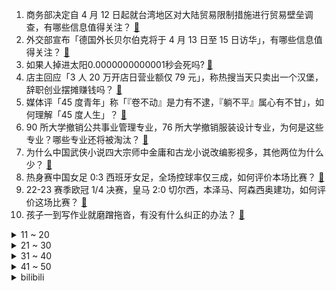 1. 商务部决定自 4 月 12 日起就台湾地区对大陆贸易限制措施进行贸易壁垒调查，有哪些信息值得关注？ [:link:](https://www.zhihu.com/question/595122408)
2. 外交部宣布「德国外长贝尔伯克将于 4 月 13 日至 15 日访华」，有哪些信息值得关注？ [:link:](https://www.zhihu.com/question/595144056)
3. 如果人掉进太阳0.0000000000001秒会死吗? [:link:](https://www.zhihu.com/question/594059700)
4. 店主回应「3 人 20 万开店日营业额仅 79 元」，称热搜当天只卖出一个汉堡，辞职创业摆摊赚钱吗？ [:link:](https://www.zhihu.com/question/595123321)
5. 媒体评「45 度青年」称「『卷不动』是力有不逮，『躺不平』属心有不甘」，如何理解「45 度人生」？ [:link:](https://www.zhihu.com/question/595142246)
6. 90 所大学撤销公共事业管理专业，76 所大学撤销服装设计专业，为何是这些专业？哪些专业还将被淘汰？ [:link:](https://www.zhihu.com/question/595242187)
7. 为什么中国武侠小说四大宗师中金庸和古龙小说改编影视多，其他两位为什么少？ [:link:](https://www.zhihu.com/question/594296509)
8. 热身赛中国女足 0:3 西班牙女足，全场控球率仅三成，如何评价本场比赛？ [:link:](https://www.zhihu.com/question/595078148)
9. 22-23 赛季欧冠 1/4 决赛，皇马 2:0 切尔西，本泽马、阿森西奥建功，如何评价这场比赛？ [:link:](https://www.zhihu.com/question/595261646)
10. 孩子一到写作业就磨蹭拖沓，有没有什么纠正的办法？ [:link:](https://www.zhihu.com/question/585811920)
<details>
<summary>11 ~ 20</summary>

11. 在战场上，“士气”能发挥多大的作用？ [:link:](https://www.zhihu.com/question/570548218)
12. 如何看待《明日方舟》音律联觉2023的四大主题和皮肤？ [:link:](https://www.zhihu.com/question/595165523)
13. 你最近在读的书有哪些？最大的感受是什么？ [:link:](https://www.zhihu.com/question/594203112)
14. 消息称英伟达 RTX 4070 桌面显卡国行定价 4799 元起，如何评价该款产品？ [:link:](https://www.zhihu.com/question/593491565)
15. 西周分封800诸侯国，最小的诸侯国有多小？ [:link:](https://www.zhihu.com/question/527888692)
16. 如何看待国台办回应「台官员说『大陆高铁没有靠背』」，称「欢迎更多台湾同胞过来『坐着高铁看大陆』」？ [:link:](https://www.zhihu.com/question/595099815)
17. 儿子写了首诗，结果我被老师找了，我怎么教育他？ [:link:](https://www.zhihu.com/question/594197242)
18. 美国 3 月 CPI 同比升 5%，创 2021 年 5 月以来新低，美股全线高开，哪些信息值得关注？ [:link:](https://www.zhihu.com/question/595234226)
19. 如何评价 LPL 十大选手官方定妆照？ [:link:](https://www.zhihu.com/question/595137858)
20. 搭子可以成为亲密关系的「平替」吗？ [:link:](https://www.zhihu.com/question/594777496)
</details>
<details>
<summary>21 ~ 30</summary>

21. 注重实用性能和经济性，有哪些纯电汽车值得推荐？ [:link:](https://www.zhihu.com/question/593132689)
22. 专家称「子女是长周期的耐用消费品」「建议有实力有担当的人多生孩子」，如何看待这个说法? [:link:](https://www.zhihu.com/question/595089411)
23. 既然linux是基于unix的操作系统，那为什么unix收费而linux能免费? [:link:](https://www.zhihu.com/question/594841776)
24. 新版预防新型冠状病毒感染公众佩戴口罩指引发布，有哪些信息值得关注？ [:link:](https://www.zhihu.com/question/595176717)
25. 仅 1 成多人拒绝下班秒回工作，如何看待此事？你下班后还会回消息吗？ [:link:](https://www.zhihu.com/question/594938413)
26. 极氪第三款车型正式命名为「极氪 X」 ，如何评价这款车？ [:link:](https://www.zhihu.com/question/581956274)
27. 特朗普表态「就算定罪也不退出大选」，目前特朗普的支持率如何？「封口费」事件是否对他竞选带来影响？ [:link:](https://www.zhihu.com/question/595100347)
28. 马斯克被曝买 1 万个 GPU 筹备 AI 项目，此前呼吁暂停 AI 开发，如何看待此事？ [:link:](https://www.zhihu.com/question/595105273)
29. 如何评价《长月烬明》第 15-17 集？其中有哪些值得关注的剧情点？ [:link:](https://www.zhihu.com/question/594967247)
30. 晁盖是被宋江谋杀的吗？ [:link:](https://www.zhihu.com/question/585910686)
</details>
<details>
<summary>31 ~ 40</summary>

31. 本轮沙尘已跨过长江，中央气象台继续发布沙尘暴蓝色预警，这轮沙尘暴预计何时能结束？ [:link:](https://www.zhihu.com/question/595092965)
32. 如何评价 vivo X Flip 的外观设计，作为 vivo 首款竖折叠手机，会带来哪些用机新玩法？ [:link:](https://www.zhihu.com/question/595098767)
33. 2023 LPL 春季总决赛 BLG vs JDG 你更看好谁能最终夺冠？ [:link:](https://www.zhihu.com/question/595024831)
34. 如何评价《原神》3.6版本纳西妲传说任务「归乡」？ [:link:](https://www.zhihu.com/question/595109939)
35. 知名公关及广告服务商蓝色光标全面停用文案外包，或用 AI 替代，哪些信息值得关注？反映怎样的行业趋势？ [:link:](https://www.zhihu.com/question/595207338)
36. 型月（Type-Moon）是因为什么火的？ [:link:](https://www.zhihu.com/question/594703137)
37. 糖在面包中起到什么作用？ [:link:](https://www.zhihu.com/question/458518089)
38. 为什么现在的珠宝多用18K金？18K金值不值得购买？ [:link:](https://www.zhihu.com/question/590306193)
39. 《圣斗士星矢》里，冥界和圣域打从来没赢过，为什么他们还要坚持打下去？ [:link:](https://www.zhihu.com/question/585276973)
40. 关于《宇宙探索编辑部》，你有哪些没看懂的细节？ [:link:](https://www.zhihu.com/question/593461777)
</details>
<details>
<summary>41 ~ 50</summary>

41. 如何评价史蒂文元、黄阿丽主演的 Netflix 剧集《怒呛人生》？ [:link:](https://www.zhihu.com/question/590731536)
42. 错怪了孩子要不要道歉？ [:link:](https://www.zhihu.com/question/593594948)
43. 哪些厨房小家电比较适合有小孩的家庭？ [:link:](https://www.zhihu.com/question/591071285)
44. 哪一款男士洗发水，是你无限回购的？ [:link:](https://www.zhihu.com/question/589494011)
45. 荣耀Magic5系列实际使用体验怎么样？值得购买吗？ [:link:](https://www.zhihu.com/question/588022128)
46. 工作很疲惫的时候，躺平休息还是出门运动的精力恢复效果更好？ [:link:](https://www.zhihu.com/question/594567989)
47. 平时工作忙，想利用五一假期散散心，有哪些气候宜人、「颇有世外桃源感」的地方推荐？ [:link:](https://www.zhihu.com/question/588296632)
48. 为什么有人觉得画质不是评判游戏的标准？ [:link:](https://www.zhihu.com/question/592740522)
49. 「搭子文化」的盛行是不是说明当代年轻人不愿意在社交上投入更多时间和情感成本，为什么会这样？ [:link:](https://www.zhihu.com/question/594768852)
50. 有没有能让家居清洁更省时省力的洗地机推荐？ [:link:](https://www.zhihu.com/question/591687681)
</details><details>
<summary>bilibili</summary>

1. 当外地人误入陕西碳水大集，这场面，直接傻眼了… [:link:](//www.bilibili.com/video/BV1vh411M7wU)
2. 你为什么总是觉得无聊？ [:link:](//www.bilibili.com/video/BV1RM4y117yB)
3. 老师听完我的课前演讲，都疯了 [:link:](//www.bilibili.com/video/BV1cv4y1H7c3)
4. 《崩坏：星穹铁道》姬子角色PV——「追星星的人」 [:link:](//www.bilibili.com/video/BV1tT411W7T9)
5. 小朋友们好，我是演员孙彦军，我来B站了～ [:link:](//www.bilibili.com/video/BV1Jh411M7Uj)
6. 【YOASOBI/中日歌词/正式完整版】「我推的孩子」OP主题曲「アイドル/偶像」 [:link:](//www.bilibili.com/video/BV1H24y1w7B6)
7. 《原神》EP - 如风如露之思 [:link:](//www.bilibili.com/video/BV1wm4y1m7DC)
8. 你画你的我猜我的（4） [:link:](//www.bilibili.com/video/BV1Um4y1B724)
9. “蒙哥马利”为啥会被苏军解救？【硬核狠人51】 [:link:](//www.bilibili.com/video/BV1Xo4y1n7yT)
10. 捡到的狗子，怎么越养越不对劲儿… [:link:](//www.bilibili.com/video/BV1Ba4y1T7ZN)
<details>
<summary>11 ~ 20</summary>

11. 我的“没用”脚踏，真的帮到人了！ [:link:](//www.bilibili.com/video/BV1QL41127Pm)
12. 踏遍千山万水也要找到你#挑战#踏遍千山万水也要找到你 [:link:](//www.bilibili.com/video/BV1mh411g7o9)
13. “听说了吗？她被皇帝远嫁重洋！！！” [:link:](//www.bilibili.com/video/BV1Ss4y1m7RJ)
14. 为了测试青海湖电池加持的荣耀Magic5系列手机，我用四天时间骑行360公里环青海湖 [:link:](//www.bilibili.com/video/BV1iv4y1H7aM)
15. IVE最新回归曲I AM MV公开 [:link:](//www.bilibili.com/video/BV19k4y1v7ew)
16. “这个动作是 免 费 的哈～” [:link:](//www.bilibili.com/video/BV1754y1F7Ab)
17. 终于上岸了！ [:link:](//www.bilibili.com/video/BV11k4y1Y77L)
18. 谁来了？ [:link:](//www.bilibili.com/video/BV15m4y1m76P)
19. 【第五人格-五周年全角色群像曲】-故园萦梦 [:link:](//www.bilibili.com/video/BV1hj411c7Lm)
20. 探秘全世界最贵超市！1000元能买什么？到底有多贵？ [:link:](//www.bilibili.com/video/BV1524y1L7KW)
</details>
<details>
<summary>21 ~ 30</summary>

21. 【烂活电竞44】  这星球不停自转，到四强就结束~啦啦啦 [:link:](//www.bilibili.com/video/BV1qN411w7Ui)
22. 【医学博士】你每天这样吃饭，简直是在慢性自杀！I 胃病自救指南 [:link:](//www.bilibili.com/video/BV1VM411N7qc)
23. 2.1秒破百！在中国能买到最快的车 [:link:](//www.bilibili.com/video/BV1ZX4y167ST)
24. 一口气看完2023德剧《种群》 [:link:](//www.bilibili.com/video/BV1Xc411H7WV)
25. 「2023音律联觉」 & 「明日方舟嘉年华」线下重启正式情报公开！ [:link:](//www.bilibili.com/video/BV1jX4y1r76s)
26. 黑边=电影感？被观众们忽略的电影画幅，是如何讲故事的？ [:link:](//www.bilibili.com/video/BV1AM411K7r2)
27. 自从转到精神病科，精神好多了！ [:link:](//www.bilibili.com/video/BV1rv4y1H7tT)
28. 山东淄博一座让我不得不佩服的城市！山东烧烤看淄博！淄博消费更是绝！靠谱！ [:link:](//www.bilibili.com/video/BV1dT411p7Kd)
29. 这个世界不该这样，但又偏偏是我让他成为了这样 [:link:](//www.bilibili.com/video/BV1sa4y1T7kD)
30. 你过十八岁生日这天才发现，这世界上只有你是人类 [:link:](//www.bilibili.com/video/BV1m84y1T7jV)
</details>
<details>
<summary>31 ~ 40</summary>

31. 首次挑战活章鱼！排名第一的韩国料理99元自助无限吃？【为毛这么鼎ep03-济州食堂】 [:link:](//www.bilibili.com/video/BV1PN411w7oS)
32. 祝贺我的朋友在美食领域成功进修！ [:link:](//www.bilibili.com/video/BV1kg4y1u7Jf)
33. 冷萃椰油，梨花扣脂香。天然蚕丝入皂，复刻古色古香。 [:link:](//www.bilibili.com/video/BV14j411c7MM)
34. 新疆.烤全羊 厨子探店¥？？？ [:link:](//www.bilibili.com/video/BV1cg4y1u7i8)
35. 这个山歌对唱是什么水平？ [:link:](//www.bilibili.com/video/BV1Yo4y1n76A)
36. 卷死官方系列——草神单曲《须弥》 [:link:](//www.bilibili.com/video/BV1nh411M7S3)
37. 该片获得第32届中国电影金鸡奖四项提名，78岁老人第一次拍电影就成为“中国年龄最大的影帝”这才是新时代需要的电影！！！ [:link:](//www.bilibili.com/video/BV1yV4y1f7fr)
38. 《 德国品牌，闪击污渍 》 [:link:](//www.bilibili.com/video/BV1Eo4y1n7t6)
39. 纸嫁衣 | 郑家大宅风情庭院，4月28日等你来！ [:link:](//www.bilibili.com/video/BV11h411M7mJ)
40. 喝，长大了 [:link:](//www.bilibili.com/video/BV1Um4y1B761)
</details>
<details>
<summary>41 ~ 50</summary>

41. 【原神须弥一条龙全收集】须弥3.6荒石苍漠/浮罗囿(更新中)宝箱+神瞳+摩拉堆+净光翎/精准分类，路线规划/草之印获取途径/探索度/原神3.6 [:link:](//www.bilibili.com/video/BV1P24y1A7J4)
42. 关于我的副驾有一只神里绫华 [:link:](//www.bilibili.com/video/BV1Ws4y1K7Hw)
43. 【基德】人变成丧尸，到底什么感觉？ [:link:](//www.bilibili.com/video/BV1Xc411H7nt)
44. 超豪华中式全素宴让芬兰肉食家族全家疯狂！十二道菜眼花缭乱撑晕在现场！莴笋蒜苔初体验笑翻天！ [:link:](//www.bilibili.com/video/BV1Lv4y1H7qA)
45. 她真是又可怜又可爱～竟然还那么懂事～ [:link:](//www.bilibili.com/video/BV16M4y117H1)
46. 狂 飙 大 学 版 [:link:](//www.bilibili.com/video/BV1EL411U7yA)
47. 【1260部动漫】究竟是什么样的人，才会喜欢二次元？ [:link:](//www.bilibili.com/video/BV1x24y1w74D)
48. 【EXO】接下来会更加努力的!🥰 | Cartier X W Korea Photoshoot Behind [:link:](//www.bilibili.com/video/BV1ST411W7b3)
49. 这个忍者明明超强却过分慎重！！！【三】 [:link:](//www.bilibili.com/video/BV1yk4y1Y7PQ)
50. “长大后发现，金龟子这段央视采访说的全是真的！！” [:link:](//www.bilibili.com/video/BV1Pv4y1H7Y4)
</details>
<details>
<summary>51 ~ 60</summary>

51. 亮剑，但是全女声配音 [:link:](//www.bilibili.com/video/BV1Va4y1N78J)
52. 云辇这一跳，跃过的是西方列强 [:link:](//www.bilibili.com/video/BV1PX4y1r7tj)
53. “师傅你是做什么工作的？”“做思想工作的 [:link:](//www.bilibili.com/video/BV1ug4y137z2)
54. 我的鲁菜学习日记：对一道菜细节的把控和坚守，便是传承的意义 [:link:](//www.bilibili.com/video/BV1Y84y1T7en)
55. 来自海南的黑色主题 [:link:](//www.bilibili.com/video/BV1KX4y1r7QZ)
56. 如果回到过去，你最不想做什么 [:link:](//www.bilibili.com/video/BV14N411w7j5)
57. “在肚中相逢” [:link:](//www.bilibili.com/video/BV1WN411w7Gh)
58. 梅香如故/竹笛版“有你是我的福气” [:link:](//www.bilibili.com/video/BV1jN411P7C8)
59. 世界名曲+世界名运镜灯光=？ [:link:](//www.bilibili.com/video/BV1Ra4y1K7Wn)
60. Boba的拉布拉多之魂觉醒了于是有了这首《拉布拉猪序曲》 [:link:](//www.bilibili.com/video/BV1uc411s7kH)
</details>
<details>
<summary>61 ~ 70</summary>

61. “我会等枯树生出芽 开出新的花…”温柔治愈女声翻唱《我会等》 [:link:](//www.bilibili.com/video/BV1ig4y1g72e)
62. 三英战黛玉 [:link:](//www.bilibili.com/video/BV1rm4y1B7H8)
63. 注意隐藏在身边的伪人！伪人闯入家里了！曼德拉记录！ [:link:](//www.bilibili.com/video/BV18s4y1m7mj)
64. 猪的哪个部位适合做什么菜，一个视频讲清楚 [:link:](//www.bilibili.com/video/BV1Rh411g72w)
65. 颜值即正义！《美丽的逆贼》四川方言版 [:link:](//www.bilibili.com/video/BV1f84y1T75M)
66. 上岸了，该兑现诺言了--《In the shadow of the sun》 [:link:](//www.bilibili.com/video/BV1DL41127ps)
67. 这么穿芭蕾风不是美学，是丑学｜163cm55kg 全网最详细芭蕾穿搭指南 [:link:](//www.bilibili.com/video/BV1as4y1m7dk)
68. 这玩意也能叫汉堡？ [:link:](//www.bilibili.com/video/BV19h411g7sY)
69. 最离谱的4399小游戏！虫族为繁衍后代强行与人类融合 [:link:](//www.bilibili.com/video/BV1XX4y167cn)
70. 当寝室里那位什么都处理的大爹回家后 [:link:](//www.bilibili.com/video/BV1Ls4y1K7zd)
</details>
<details>
<summary>71 ~ 80</summary>

71. 国服第一吸血鬼：这就是上单狮子吗！？ [:link:](//www.bilibili.com/video/BV1th411M7gc)
72. 与客户建立沟通，是一门非常重要的工作。 [:link:](//www.bilibili.com/video/BV1Bm4y1B7gL)
73. 吃上一口海胆饺！所有烦恼都逃跑！ [:link:](//www.bilibili.com/video/BV1AN411w7pL)
74. 【原神】3.6沙漠 世界任务解谜合集（持续更新中） [:link:](//www.bilibili.com/video/BV1B54y1F7jN)
75. 【鱼骨解构法】N刷《红楼梦》-Betty阅读方法13 [:link:](//www.bilibili.com/video/BV1G54y1F7rb)
76. 我的世界：全自动小鱼塔，这才是顶级压榨 [:link:](//www.bilibili.com/video/BV1Wh411M7cb)
77. 毕业照一直被忽略的细节，一看就会！【初中到大学】 [:link:](//www.bilibili.com/video/BV1LN411P7nJ)
78. 成本个位数 轻松在家解锁早餐店同款炸糖糕 [:link:](//www.bilibili.com/video/BV1Zv4y1n7Fs)
79. 这个问题很难咩 [:link:](//www.bilibili.com/video/BV1C84y1T7Co)
80. 衣服就要这么试，你学会了吗？ [:link:](//www.bilibili.com/video/BV1oL411U73e)
</details>
<details>
<summary>81 ~ 90</summary>

81. 老师们的运气都特别好… [:link:](//www.bilibili.com/video/BV1za4y1T7vr)
82. 把老丁的工具全拿给师傅用了一遍 [:link:](//www.bilibili.com/video/BV1iM4y117H7)
83. 酱 紫 转 场 ？ [:link:](//www.bilibili.com/video/BV1YT411x7um)
84. 谁人给我曹操打的电话 [:link:](//www.bilibili.com/video/BV1yM411T7C2)
85. 《小川同学不堕落了》 [:link:](//www.bilibili.com/video/BV1hT411W7w1)
86. 申鹤金曲《心如止水》 [:link:](//www.bilibili.com/video/BV1EN411w7XW)
87. 同样的美食工艺，竟会有完全不一样的产品？ [:link:](//www.bilibili.com/video/BV11o4y1n73r)
88. 《 守 着 金 山 要 饭 吃 》布景篇 [:link:](//www.bilibili.com/video/BV1ta4y1T761)
89. 上海120元松饼挑战，10分钟吃完五张松饼免单，能吃饱吗？ [:link:](//www.bilibili.com/video/BV1R84y1T7ME)
90. 【海警执法员汪晓龙在与不法分子斗争中壮烈牺牲】 [:link:](//www.bilibili.com/video/BV1EN411w7qS)
</details>
<details>
<summary>91 ~ 100</summary>

91. 陛下……这西域进献的舞姬可还满意？ [:link:](//www.bilibili.com/video/BV1xj411c7p4)
92. 国服狗头 [:link:](//www.bilibili.com/video/BV1EX4y1r76J)
93. 被嘲笑“连狗都不如”的他，如今年入1000万了 [:link:](//www.bilibili.com/video/BV1iL41127M2)
94. 小乖，好好学习，但不一定非要向上【你有一万条风向】 [:link:](//www.bilibili.com/video/BV1Pg4y1u7GU)
95. 99%的外地人不知道！地方奇葩特色！ [:link:](//www.bilibili.com/video/BV15M411N7EM)
96. 打探龙哥底细～ [:link:](//www.bilibili.com/video/BV1mc411H7mn)
97. 带货博主卖的书房神器 [:link:](//www.bilibili.com/video/BV1yX4y167S4)
98. 【阿斗】漂亮女白领身中数十刀惨死公园，全民在线追凶！真相扑朔迷离不断反转！《白雪公主杀人事件》 [:link:](//www.bilibili.com/video/BV1gm4y1m7Wv)
99. “无限接近死亡，才能更体会生命的真谛？” [:link:](//www.bilibili.com/video/BV1rv4y1p7EZ)
100. 《圣诞快乐劳伦斯先生》天津道乐团演奏 [:link:](//www.bilibili.com/video/BV1mM4y117Mc)
</details></details>